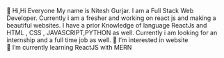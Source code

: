 👋 Hi,Hi Everyone My name is Nitesh Gurjar. I am a Full Stack Web Developer.
 Currently i am a fresher and working on react js and making a beautiful websites.
I have a prior Knowledge of language ReactJs and HTML , CSS , JAVASCRIPT,PYTHON as well.
Currently i am looking for an internship and a full time job as well.
👀 I’m interested in website  
🌱 I’m currently learning ReactJS with MERN

